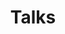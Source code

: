 ---
title: 'Talks'
intro: "Talks at technicals conferences and other conversations about Design, privacy and Bitcoin."
---